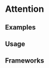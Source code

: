 <script setup>
  import React from './react.md';
  import Vue from './vue.md';
  import Elements from './elements.md';
</script>

# Attention

<components-status react='released' vue='released' elements='released' />

## Examples

<attention-example />

## Usage

<component-design-guidelines :links="[
{ name: 'Warp - Components / Callout', link:'https://www.figma.com/file/nkiRpuVu6XRfvY96BA80H8/Components-overview?type=design&node-id=259-13731&mode=design' },
{ name: 'Warp - Components / Tooltip', link:'https://www.figma.com/file/nkiRpuVu6XRfvY96BA80H8/Components-overview?type=design&node-id=377-23911&mode=design' },
{ name: 'Warp - Components / Popover', link:'https://www.figma.com/file/nkiRpuVu6XRfvY96BA80H8/Components-overview?type=design&node-id=374-22825&mode=design' },
]" />

<component-questions />

## Frameworks

<tabs-content>
  <template #react>
    <react />
  </template>
  <template #vue>
    <vue />
  </template>
  <template #elements>
    <elements />
  </template>
</tabs-content>
